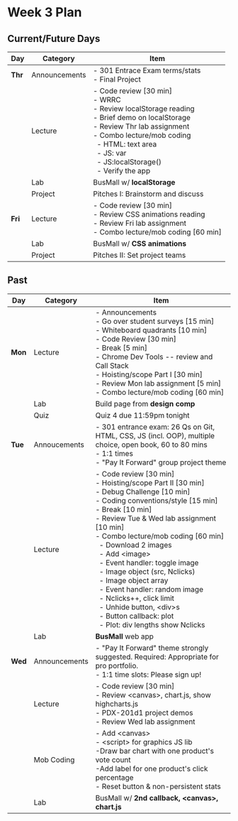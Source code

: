 # Week 3 Plan

## Current/Future Days
|Day|Category|Item|
|---|---|---|
|**Thr**|Announcements|- 301 Entrace Exam terms/stats<br>- Final Project|
|   |Lecture|- Code review [30 min]<br>- WRRC<br>- Review localStorage reading<br>- Brief demo on localStorage<br>- Review Thr lab assignment<br>- Combo lecture/mob coding<br> &nbsp; - HTML: text area<br> &nbsp; - JS: var<br> &nbsp; - JS:localStorage()<br> &nbsp; - Verify the app<br>|
|   |Lab |BusMall w/ **localStorage**|
|   |Project|Pitches I: Brainstorm and discuss|
|**Fri**|Lecture|- Code review [30 min]<br>- Review CSS animations reading<br>- Review Fri lab assignment<br>- Combo lecture/mob coding [60 min]|
|   |Lab |BusMall w/ **CSS animations**|
|   |Project|Pitches II: Set project teams|

## Past
|Day|Category|Item|
|---|---|---|
|**Mon**|Lecture|- Announcements<br>- Go over student surveys [15 min]<br>- Whiteboard quadrants [10 min]<br>- Code Review [30 min]<br>- Break [5 min]<br>- Chrome Dev Tools -- review and Call Stack<br>- Hoisting/scope Part I [30 min]<br>- Review Mon lab assignment [5 min]<br>- Combo lecture/mob coding [60 min]|
|   |Lab |Build page from **design comp**|
|   |Quiz|Quiz 4 due 11:59pm tonight|
|**Tue**|Annoucements|- 301 entrance exam: 26 Qs on Git, HTML, CSS, JS (incl. OOP), multiple choice, open book, 60 to 80 mins<br>- 1:1 times<br>- "Pay It Forward" group project theme|
|   |Lecture|- Code review [30 min]<br>- Hoisting/scope Part II [30 min]<br>- Debug Challenge [10 min]<br>- Coding conventions/style [15 min]<br>- Break [10 min]<br>- Review Tue & Wed lab assignment [10 min]<br>- Combo lecture/mob coding [60 min]<br> &nbsp; - Download 2 images<br> &nbsp; - Add &lt;image&gt;<br> &nbsp; - Event handler: toggle image<br> &nbsp; - Image object (src, Nclicks)<br> &nbsp; - Image object array<br> &nbsp; - Event handler: random image<br> &nbsp; - Nclicks++, click limit<br> &nbsp; - Unhide button, &lt;div&gt;s<br> &nbsp; - Button callback: plot<br> &nbsp; - Plot: div lengths show Nclicks|
|   |Lab |**BusMall** web app|
|**Wed**|Announcements|- "Pay It Forward" theme strongly suggested. Required: Appropriate for pro portfolio.<br>- 1:1 time slots: Please sign up!|
|   |Lecture|- Code review [30 min]<br>- Review &lt;canvas&gt;, chart.js, show highcharts.js<br>- PDX-201d1 project demos<br>- Review Wed lab assignment|
|   |Mob Coding|- Add &lt;canvas&gt;<br>- &lt;script&gt; for graphics JS lib<br>-Draw bar chart with one product's vote count<br>-Add label for one product's click percentage<br>- Reset button &amp; non-persistent stats|
|   |Lab |BusMall w/ **2nd callback, &lt;canvas&gt;, chart.js**|
